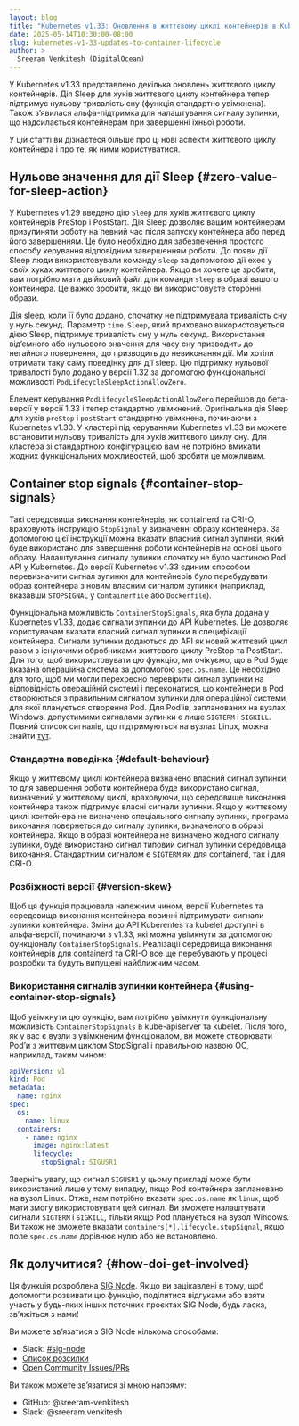 ```yaml
---
layout: blog
title: "Kubernetes v1.33: Оновлення в життєвому циклі контейнерів в Kubernetes v1.33"
date: 2025-05-14T10:30:00-08:00
slug: kubernetes-v1-33-updates-to-container-lifecycle
author: >
  Sreeram Venkitesh (DigitalOcean)
---
```


У Kubernetes v1.33 представлено декілька оновлень життєвого циклу контейнерів. Дія Sleep для хуків життєвого циклу контейнера тепер підтримує нульову тривалість сну (функція стандартно увімкнена). Також зʼявилася альфа-підтримка для налаштування сигналу зупинки, що надсилається контейнерам при завершенні їхньої роботи.

У цій статті ви дізнаєтеся більше про ці нові аспекти життєвого циклу контейнера і про те, як ними користуватися.

## Нульове значення для дії Sleep  {#zero-value-for-sleep-action}

У Kubernetes v1.29 введено дію `Sleep` для хуків життєвого циклу контейнерів PreStop і PostStart. Дія Sleep дозволяє вашим контейнерам призупиняти роботу на певний час після запуску контейнера або перед його завершенням. Це було необхідно для забезпечення простого способу керування відповідним завершенням роботи. До появи дії Sleep люди використовували команду `sleep` за допомогою дії exec у своїх хуках життєвого циклу контейнера. Якщо ви хочете це зробити, вам потрібно мати двійковий файл для команди `sleep` в образі вашого контейнера. Це важко зробити, якщо ви використовуєте сторонні образи.

Дія sleep, коли її було додано, спочатку не підтримувала тривалість сну у нуль секунд. Параметр `time.Sleep`, який приховано використовується дією Sleep, підтримує тривалість сну у нуль секунд. Використання відʼємного або нульового значення для часу сну призводить до негайного повернення, що призводить до невиконання дії. Ми хотіли отримати таку саму поведінку для дії sleep. Цю підтримку нульової тривалості було додано у версії 1.32 за допомогою функціональної можливості `PodLifecycleSleepActionAllowZero`.

Елемент керування `PodLifecycleSleepActionAllowZero` перейшов до бета-версії у версії 1.33 і тепер стандартно увімкнений. Оригінальна дія Sleep для хуків `preStop` і `postStart` стандартно увімкнена, починаючи з Kubernetes v1.30. У кластері під керуванням Kubernetes v1.33 ви можете встановити нульову тривалість для хуків життєвого циклу сну. Для кластера зі стандартною конфігурацією вам не потрібно вмикати жодних функціональних можливостей, щоб зробити це можливим.

## Container stop signals {#container-stop-signals}

Такі середовища виконання контейнерів, як containerd та CRI-O, враховують інструкцію `StopSignal` у визначенні образу контейнера. За допомогою цієї інструкції можна вказати власний сигнал зупинки, який буде використано для завершення роботи контейнерів на основі цього образу. Налаштування сигналу зупинки спочатку не було частиною Pod API у Kubernetes. До версії Kubernetes v1.33 єдиним способом перевизначити сигнал зупинки для контейнерів було перебудувати образ контейнера з новим власним сигналом зупинки (наприклад, вказавши `STOPSIGNAL` у `Containerfile` або `Dockerfile`).

Функціональна можливість `ContainerStopSignals`, яка була додана у Kubernetes v1.33, додає сигнали зупинки до API Kubernetes. Це дозволяє користувачам вказати власний сигнал зупинки в специфікації контейнера. Сигнали зупинки додаються до API як новий життєвий цикл разом з існуючими обробниками життєвого циклу PreStop та PostStart. Для того, щоб використовувати цю функцію, ми очікуємо, що в Pod буде вказана операційна система за допомогою `spec.os.name`. Це необхідно для того, щоб ми могли перехресно перевірити сигнал зупинки на відповідність операційній системі і переконатися, що контейнери в Pod створюються з правильним сигналом зупинки для операційної системи, для якої планується створення Pod. Для Podʼів, запланованих на вузлах Windows, допустимими сигналами зупинки є лише `SIGTERM` і `SIGKILL`. Повний список сигналів, що підтримуються на вузлах Linux, можна знайти [тут](https://github.com/kubernetes/kubernetes/blob/master/staging/src/k8s.io/api/core/v1/types.go#L2985-L3053).

### Стандартна поведінка {#default-behaviour}

Якщо у життєвому циклі контейнера визначено власний сигнал зупинки, то для завершення роботи контейнера буде використано сигнал, визначений у життєвому циклі, враховуючи, що середовище виконання контейнера також підтримує власні сигнали зупинки. Якщо у життєвому циклі контейнера не визначено спеціального сигналу зупинки, програма виконання повернеться до сигналу зупинки, визначеного в образі контейнера. Якщо в образі контейнера не визначено жодного сигналу зупинки, буде використано сигнал типовий сигнал зупинки середовища виконання. Стандартним сигналом є `SIGTERM` як для containerd, так і для CRI-O.

### Розбіжності версії {#version-skew}

Щоб ця функція працювала належним чином, версії Kubernetes та середовища виконання контейнера повинні підтримувати сигнали зупинки контейнера. Зміни до API Kuberentes та kubelet доступні в альфа-версії, починаючи з v1.33, які можна увімкнути за допомогою функціоналу `ContainerStopSignals`. Реалізації середовища виконання контейнерів для containerd та CRI-O все ще перебувають у процесі розробки та будуть випущені найближчим часом.

### Використання сигналів зупинки контейнера {#using-container-stop-signals}

Щоб увімкнути цю функцію, вам потрібно увімкнути функціональну можливість `ContainerStopSignals` в kube-apiserver та kubelet. Після того, як у вас є вузли з увімкненим функціоналом, ви можете створювати Podʼи з життєвим циклом StopSignal і правильною назвою ОС, наприклад, таким чином:

```yaml
apiVersion: v1
kind: Pod
metadata:
  name: nginx
spec:
  os:
    name: linux
  containers:
    - name: nginx
      image: nginx:latest
      lifecycle:
        stopSignal: SIGUSR1
```

Зверніть увагу, що сигнал `SIGUSR1` у цьому прикладі може бути використаний лише у тому випадку, якщо Pod контейнера заплановано на вузол Linux. Отже, нам потрібно вказати `spec.os.name` як `linux`, щоб мати змогу використовувати цей сигнал. Ви зможете налаштувати сигнали `SIGTERM` і `SIGKILL`, тільки якщо Pod планується на вузол Windows. Ви також не зможете вказати `containers[*].lifecycle.stopSignal`, якщо поле `spec.os.name` дорівнює нулю або не встановлено.

## Як долучитися? {#how-doi-get-involved}

Ця функція розроблена [SIG Node](https://github.com/Kubernetes/community/blob/master/sig-node/README.md). Якщо ви зацікавлені в тому, щоб допомогти розвивати цю функцію, поділитися відгуками або взяти участь у будь-яких інших поточних проєктах SIG Node, будь ласка, звʼяжіться з нами!

Ви можете звʼязатися з SIG Node кількома способами:

- Slack: [#sig-node](https://kubernetes.slack.com/messages/sig-node)
- [Список розсилки](https://groups.google.com/forum/#!forum/kubernetes-sig-node)
- [Open Community Issues/PRs](https://github.com/kubernetes/community/labels/sig%2Fnode)

Ви також можете звʼязатися зі мною напряму:
- GitHub: @sreeram-venkitesh
- Slack: @sreeram.venkitesh
